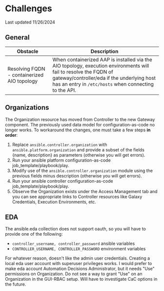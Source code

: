# Challenges

Last updated 11/26/2024

## General

| Obstacle | Description |
| --- | --- |
| Resolving FQDN - containerized AIO topology | When containerized AAP is installed via the AIO topology, execution environments will fail to resolve the FQDN of gateway/controller/eda if the underlying host has an entry in `/etc/hosts` when connecting to the API. |

## Organizations

The Organization resource has moved from Controller to the new Gateway component. The previously used data model for configuration-as-code no longer works. To workaround the changes, one must take a few steps **in order**:

1. Replace `ansible.controller.organization` with `ansible.platform.organization` and provide a subset of the fields {name, description} as parameters (otherwise you will get errors).
2. Run your ansible platform configuration-as-code job_template/playbook/play.
3. Modify use of the `ansible.controller.organization` module using the previous fields minus description (otherwise you will get errors).
4. Run your ansible controller configuration-as-code job_template/playbook/play.
5. Observe the Organization exists under the Access Management tab and you can see appropriate links to Controller resources like Galaxy Credentials, Execution Environments, etc.

## EDA

The ansible.eda collection does not support oauth, so you will have to provide one of the following:

- `controller_username, controller_password` ansible variables
- `CONTROLLER_USERNAME, CONTROLLER_PASSWORD` environment variables

For whatever reason, doesn't like the admin user credentials. Creating a local eda user account with superuser privileges works. I would prefer to make eda account Automation Decisions Administrator, but it needs "Use" permissions on Organization. Do not see a way to grant "Use" on an Organization in the GUI-RBAC setup. Will have to investigate CaC options in the future.